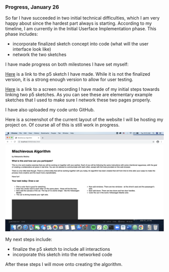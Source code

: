 ### Progress, January 26

So far I have succeeded in two initial technical difficulties, which I am very happy about since the hardest part always is starting. 
According to my timeline, I am currently in the Initial Userface Implementation phase. This phase includes:
- incorporate finalized sketch concept into code (what will the user interface look like)
- network the two sketches

I have made progress on both milestones I have set myself:


[Here](https://editor.p5js.org/am7625/sketches/LNeGD4ziq) is a link to the p5 sketch I have made. While it is not the finalized version,
it is a strong enough version to allow for user testing.


[Here](https://drive.google.com/file/d/1D6a9-6gmc2MNWzC6-Tfg2lQ2NVmnSLVH/view?usp=sharing) is a link to a screen recording I have made of my 
initial steps towards linking two p5 sketches. As you can see these are elementary example sketches that I used to make sure I network 
these two pages properly.

I have also uploaded my code unto GitHub.

Here is a screenshot of the current layout of the website I will be hosting my project on. Of course all of this is still work in progress.


![browser instructions](/media/browser-introductions.png)


My next steps include:
- finalize the p5 sketch to include all interactions 
- incorporate this sketch into the networked code


After these steps I will move onto creating the algorithm.

